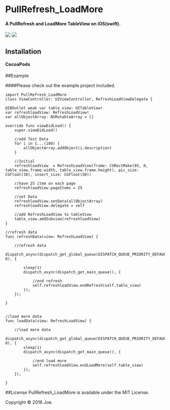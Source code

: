 # PullRefresh_LoadMore
#### A PullRefresh and LoadMore TableView on iOS(swift).

<img src="https://raw.githubusercontent.com/joehour/PullRefresh_LoadMore/master/example1.gif"  />  <img src="https://raw.githubusercontent.com/joehour/PullRefresh_LoadMore/master/example2.gif"  />

## Installation

#### CocoaPods

##Example

####Please check out the example project included.
   
    import PullRefresh_LoadMore
    class ViewController: UIViewController, RefreshLoadViewDelegate {
    
    @IBOutlet weak var table_view: UITableView!
    var refreshloadView: RefreshLoadView!
    var allObjectArray: NSMutableArray = []
    
    override func viewDidLoad() {
        super.viewDidLoad()
        
        //add Test Data
        for i in 1...(100) {
            allObjectArray.addObject(i.description)
        }
        
        //Initial
        refreshloadView  = RefreshLoadView(frame: CGRectMake(95, 0, table_view.frame.width, table_view.frame.height), pic_size: CGFloat(30), insert_size: CGFloat(50))
        
        //have 25 item on each page
        refreshloadView.pageItems = 25
        
        //set Data
        refreshloadView.setData(allObjectArray)
        refreshloadView.delegate = self
        
        //add RefreshLoadView to tableView
        table_view.addSubview(refreshloadView)
    }
    
    //refresh data
    func refreshData(view: RefreshLoadView) {
        
        //refresh data
        dispatch_async(dispatch_get_global_queue(DISPATCH_QUEUE_PRIORITY_DEFAULT, 0), {
            
            sleep(1)
            dispatch_async(dispatch_get_main_queue(), {
                
                //end refresh
                self.refreshloadView.endRefresh(self.table_view)
            });
        });
        
    }
    
    
    //load more data 
    func loadData(view: RefreshLoadView) {
        
        //load more data
        dispatch_async(dispatch_get_global_queue(DISPATCH_QUEUE_PRIORITY_DEFAULT, 0), {
            sleep(1)
            dispatch_async(dispatch_get_main_queue(), {
                
                //end load more
                self.refreshloadView.endLoadMore(self.table_view)
            });
        });
        
    }
    
    
##License
PullRefresh_LoadMore is available under the MIT License.

Copyright © 2016 Joe.
